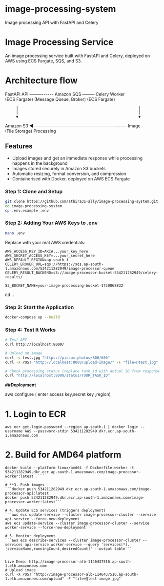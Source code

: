 # image-processing-system
Image processing API with FastAPI and Celery

# Image Processing Service
An image processing service built with FastAPI and Celery, deployed on AWS using ECS Fargate, SQS, and S3.

# Architecture flow
       
   FastAPI API   ────------   Amazon SQS               ────  Celery Worker  
   (ECS Fargate)             (Message Queue, Broker)         (ECS Fargate)  
       
         │                                                       │
         │                                                       │
         ▼                                                       ▼
                           
   Amazon S3     ◄───────────────────────────------     Image         
   (File Storage)                                      Processing    
                           
## Features

- Upload images and get an immediate response while processing happens in the background
- Images stored securely in Amazon S3 buckets
-  Automatic resizing, format conversion, and compression
-  Containerised with Docker, deployed on AWS ECS Fargate


### Step 1: Clone and Setup
```bash
git clone https://github.com/athira31-ally/image-processing-system.git
cd image-processing-system
cp .env.example .env
```

### Step 2: Adding Your AWS Keys to .env
```bash
nano .env
```
Replace with your real AWS credentials:
```
AWS_ACCESS_KEY_ID=AKIA...your_key_here
AWS_SECRET_ACCESS_KEY=...your_secret_here
AWS_DEFAULT_REGION=ap-south-1
CELERY_BROKER_URL=sqs://https://sqs.ap-south-1.amazonaws.com/534211282949/image-processor-queue
CELERY_RESULT_BACKEND=s3://image-processor-bucket-534211282949/celery-results/

S3_BUCKET_NAME=your-image-processing-bucket-1750868832
```
cd ..
### Step 3: Start the Application
```bash
docker-compose up --build
```


### Step 4: Test It Works
```bash
# Test API
curl http://localhost:8000/

# Upload an image
curl -o test.jpg "https://picsum.photos/800/600"
curl -X POST "http://localhost:8000/upload-image/" -F "file=@test.jpg"

# Check processing status (replace task_id with actual ID from response to know the status)
curl "http://localhost:8000/status/YOUR_TASK_ID"
```
**##Deployment**


aws configure ( enter access key,secret key ,region)


# 1. Login to ECR
 ```aws ecr get-login-password --region ap-south-1 | docker login --username AWS --password-stdin 534211282949.dkr.ecr.ap-south-1.amazonaws.com```

# 2. Build for AMD64 platform 
```docker build --platform linux/amd64 -t 534211282949.dkr.ecr.ap-south-1.amazonaws.com/image-processor-api:latest .
docker build --platform linux/amd64 -f Dockerfile.worker -t 534211282949.dkr.ecr.ap-south-1.amazonaws.com/image-processor-worker:latest .```

# **3. Push images
```docker push 534211282949.dkr.ecr.ap-south-1.amazonaws.com/image-processor-api:latest
docker push 534211282949.dkr.ecr.ap-south-1.amazonaws.com/image-processor-worker:latest```

# 4. Update ECS services (triggers deployment)
```aws ecs update-service --cluster image-processor-cluster --service api-service --force-new-deployment
aws ecs update-service --cluster image-processor-cluster --service worker-service --force-new-deployment```

# 5. Monitor deployment
```aws ecs describe-services --cluster image-processor-cluster --services api-service worker-service --query 'services[*].[serviceName,runningCount,desiredCount]' --output table```


Live Demo: http://image-processor-alb-1146437516.ap-south-1.elb.amazonaws.com
# Upload image
curl -X POST "http://image-processor-alb-1146437516.ap-south-1.elb.amazonaws.com/upload" -F "file=@test-image.jpg"

